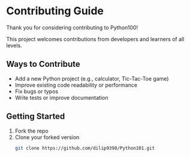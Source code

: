 # Contributing Guide

Thank you for considering contributing to Python100!

This project welcomes contributions from developers and learners of all levels.

## Ways to Contribute

- Add a new Python project (e.g., calculator, Tic-Tac-Toe game)
- Improve existing code readability or performance
- Fix bugs or typos
- Write tests or improve documentation

## Getting Started

1. Fork the repo
2. Clone your forked version
   ```bash
   git clone https://github.com/dilip9398/Python101.git 
